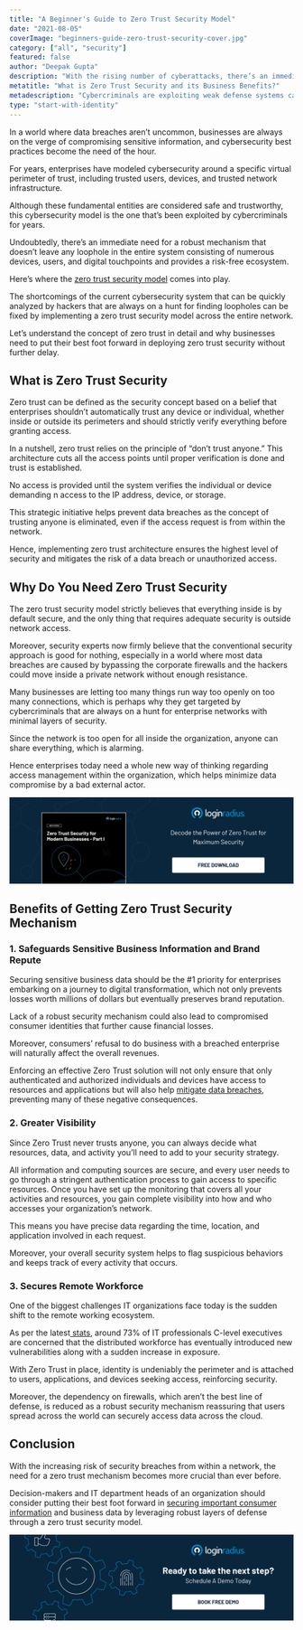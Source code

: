 ```yaml
---
title: "A Beginner's Guide to Zero Trust Security Model"
date: "2021-08-05"
coverImage: "beginners-guide-zero-trust-security-cover.jpg"
category: ["all", "security"]
featured: false
author: "Deepak Gupta"
description: "With the rising number of cyberattacks, there’s an immediate need for a robust mechanism that provides a risk-free digital ecosystem. Zero trust helps businesses create the most secure environment that mitigates the risk of any kind of security breach."
metatitle: "What is Zero Trust Security and its Business Benefits?"
metadescription: "Cybercriminals are exploiting weak defense systems causing severe losses. Learn how enterprises can leverage the zero trust model to overcome the situation."
type: "start-with-identity"
---
```


In a world where data breaches aren’t uncommon, businesses are always on the verge of compromising sensitive information, and cybersecurity best practices become the need of the hour.

For years, enterprises have modeled cybersecurity around a specific virtual perimeter of trust, including trusted users, devices, and trusted network infrastructure.

Although these fundamental entities are considered safe and trustworthy, this cybersecurity model is the one that’s been exploited by cybercriminals for years.

Undoubtedly, there’s an immediate need for a robust mechanism that doesn’t leave any loophole in the entire system consisting of numerous devices, users, and digital touchpoints and provides a risk-free ecosystem.

Here’s where the [zero trust security model](https://www.loginradius.com/blog/start-with-identity/sase-zero-trust/) comes into play.

The shortcomings of the current cybersecurity system that can be quickly analyzed by hackers that are always on a hunt for finding loopholes can be fixed by implementing a zero trust security model across the entire network.

Let’s understand the concept of zero trust in detail and why businesses need to put their best foot forward in deploying zero trust security without further delay.

## What is Zero Trust Security

Zero trust can be defined as the security concept based on a belief that enterprises shouldn’t automatically trust any device or individual, whether inside or outside its perimeters and should strictly verify everything before granting access.

In a nutshell, zero trust relies on the principle of “don’t trust anyone.” This architecture cuts all the access points until proper verification is done and trust is established.

No access is provided until the system verifies the individual or device demanding n access to the IP address, device, or storage.

This strategic initiative helps prevent data breaches as the concept of trusting anyone is eliminated, even if the access request is from within the network.

Hence, implementing zero trust architecture ensures the highest level of security and mitigates the risk of a data breach or unauthorized access.

## Why Do You Need Zero Trust Security

The zero trust security model strictly believes that everything inside is by default secure, and the only thing that requires adequate security is outside network access.

Moreover, security experts now firmly believe that the conventional security approach is good for nothing, especially in a world where most data breaches are caused by bypassing the corporate firewalls and the hackers could move inside a private network without enough resistance.

Many businesses are letting too many things run way too openly on too many connections, which is perhaps why they get targeted by cybercriminals that are always on a hunt for enterprise networks with minimal layers of security.

Since the network is too open for all inside the organization, anyone can share everything, which is alarming.

Hence enterprises today need a whole new way of thinking regarding access management within the organization, which helps minimize data compromise by a bad external actor.

[![WP-zero-trust-security](WP-zero-trust-security.png)](https://www.loginradius.com/resource/zero-trust-security/)

## Benefits of Getting Zero Trust Security Mechanism

### 1. Safeguards Sensitive Business Information and Brand Repute

Securing sensitive business data should be the #1 priority for enterprises embarking on a journey to digital transformation, which not only prevents losses worth millions of dollars but eventually preserves brand reputation.

Lack of a robust security mechanism could also lead to compromised consumer identities that further cause financial losses.

Moreover, consumers’ refusal to do business with a breached enterprise will naturally affect the overall revenues.

Enforcing an effective Zero Trust solution will not only ensure that only authenticated and authorized individuals and devices have access to resources and applications but will also help [mitigate data breaches](https://www.loginradius.com/blog/start-with-identity/how-to-handle-data-breaches/), preventing many of these negative consequences.

### 2. Greater Visibility

Since Zero Trust never trusts anyone, you can always decide what resources, data, and activity you’ll need to add to your security strategy.

All information and computing sources are secure, and every user needs to go through a stringent authentication process to gain access to specific resources. Once you have set up the monitoring that covers all your activities and resources, you gain complete visibility into how and who accesses your organization’s network.

This means you have precise data regarding the time, location, and application involved in each request.

Moreover, your overall security system helps to flag suspicious behaviors and keeps track of every activity that occurs.

### 3. Secures Remote Workforce

One of the biggest challenges IT organizations face today is the sudden shift to the remote working ecosystem.

As per the latest[ stats](https://lp.skyboxsecurity.com/WICD-2020-11-WW-Distributed-Workforce-Report-Reg.html), around 73% of IT professionals C-level executives are concerned that the distributed workforce has eventually introduced new vulnerabilities along with a sudden increase in exposure.

With Zero Trust in place, identity is undeniably the perimeter and is attached to users, applications, and devices seeking access, reinforcing security.

Moreover, the dependency on firewalls, which aren’t the best line of defense, is reduced as a robust security mechanism reassuring that users spread across the world can securely access data across the cloud.

## Conclusion

With the increasing risk of security breaches from within a network, the need for a zero trust mechanism becomes more crucial than ever before.

Decision-makers and IT department heads of an organization should consider putting their best foot forward in [securing important consumer information](https://www.loginradius.com/blog/start-with-identity/maintaining-quality-data-security-practices/) and business data by leveraging robust layers of defense through a zero trust security model.

[![book-a-demo-loginradius](book-a-demo.png)](https://www.loginradius.com/book-a-demo/)
